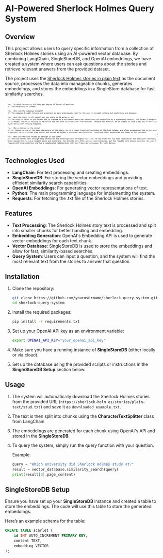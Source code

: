 # AI-Powered Sherlock Holmes Query System

## Overview
This project allows users to query specific information from a collection of Sherlock Holmes stories using an AI-powered vector database. By combining LangChain, SingleStoreDB, and OpenAI embeddings, we have created a system where users can ask questions about the stories and retrieve relevant answers from the provided dataset.

The project uses the [Sherlock Holmes stories in plain text](https://sherlock-holm.es/stories/plain-text/stud.txt) as the document source, processes the data into manageable chunks, generates embeddings, and stores the embeddings in a SingleStore database for fast similarity searches.

![Alt text](rag.png)


## Technologies Used

- **LangChain**: For text processing and creating embeddings.
- **SingleStoreDB**: For storing the vector embeddings and providing efficient similarity search capabilities.
- **OpenAI Embeddings**: For generating vector representations of text.
- **Python**: The main programming language for implementing the system.
- **Requests**: For fetching the .txt file of the Sherlock Holmes stories.

## Features

- **Text Processing**: The Sherlock Holmes story text is processed and split into smaller chunks for better handling and embedding.
- **Embedding Generation**: OpenAI's Embedding API is used to generate vector embeddings for each text chunk.
- **Vector Database**: SingleStoreDB is used to store the embeddings and allow for fast, similarity-based searches.
- **Query System**: Users can input a question, and the system will find the most relevant text from the stories to answer that question.

## Installation

1. Clone the repository:

    ```bash
    git clone https://github.com/yourusername/sherlock-query-system.git
    cd sherlock-query-system
    ```

2. Install the required packages:

    ```bash
    pip install -r requirements.txt
    ```

3. Set up your OpenAI API key as an environment variable:

    ```bash
    export OPENAI_API_KEY="your_openai_api_key"
    ```

4. Make sure you have a running instance of **SingleStoreDB** (either locally or via cloud).

5. Set up the database using the provided scripts or instructions in the **SingleStoreDB Setup** section below.

## Usage

1. The system will automatically download the Sherlock Holmes stories from the provided URL (`https://sherlock-holm.es/stories/plain-text/stud.txt`) and save it as `downloaded_example.txt`.
   
2. The text is then split into chunks using the **CharacterTextSplitter** class from LangChain.

3. The embeddings are generated for each chunk using OpenAI's API and stored in the **SingleStoreDB**.

4. To query the system, simply run the query function with your question.

    Example:

    ```python
    query = "Which university did Sherlock Holmes study at?"
    result = vector_database.similarity_search(query)
    print(result[0].page_content)
    ```

## SingleStoreDB Setup

Ensure you have set up your **SingleStoreDB** instance and created a table to store the embeddings. The code will use this table to store the generated embeddings. 

Here’s an example schema for the table:

```sql
CREATE TABLE scarlet (
    id INT AUTO_INCREMENT PRIMARY KEY,
    content TEXT,
    embedding VECTOR
);




